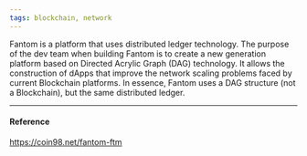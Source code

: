 ```yaml
---
tags: blockchain, network
---
```


Fantom is a platform that uses distributed ledger technology. The purpose of the dev team when building Fantom is to create a new generation platform based on Directed Acrylic Graph (DAG) technology. It allows the construction of dApps that improve the network scaling problems faced by current Blockchain platforms. In essence, Fantom uses a DAG structure (not a Blockchain), but the same distributed ledger.

---

#### Reference

https://coin98.net/fantom-ftm
